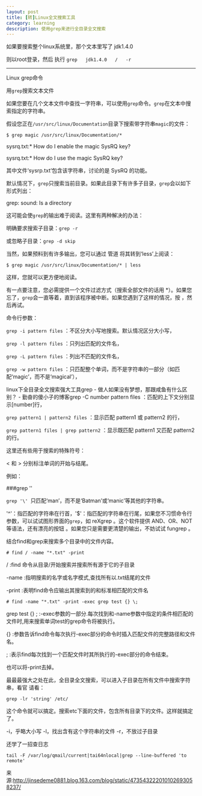 ```yaml
---
layout: post
title: [转]Linux全文搜索工具
category: learning
description: 使用grep来进行全目录全文搜索
---
```


如果要搜索整个linux系统里，那个文本里写了 jdk1.4.0

则以root登录，然后 执行 `grep   jdk1.4.0   /   -r`

-------------------------------------------------------------------------------

Linux grep命令

用`grep`搜索文本文件

如果您要在几个文本文件中查找一字符串，可以使用`grep`命令。`grep`在文本中搜索指定的字符串。

假设您正在`/usr/src/linux/Documentation`目录下搜索带字符串`magic`的文件：

`$ grep magic /usr/src/linux/Documentation/*`

sysrq.txt:* How do I enable the magic SysRQ key?

sysrq.txt:* How do I use the magic SysRQ key?

其中文件‘sysrp.txt’包含该字符串，讨论的是 SysRQ 的功能。

默认情况下，`grep`只搜索当前目录。如果此目录下有许多子目录，`grep`会以如下形式列出：

grep: sound: Is a directory

这可能会使`grep`的输出难于阅读。这里有两种解决的办法：

明确要求搜索子目录：`grep -r`

或忽略子目录：`grep -d skip`

当然，如果预料到有许多输出，您可以通过 管道 将其转到‘less’上阅读：

`$ grep magic /usr/src/linux/Documentation/* | less`

这样，您就可以更方便地阅读。

有一点要注意，您必需提供一个文件过滤方式（搜索全部文件的话用 *）。如果您忘了，`grep`会一直等着，直到该程序被中断。如果您遇到了这样的情况，按 ，然后再试。

命令行参数：

`grep -i pattern files` ：不区分大小写地搜索。默认情况区分大小写，

`grep -l pattern files` ：只列出匹配的文件名，

`grep -L pattern files` ：列出不匹配的文件名，

`grep -w pattern files` ：只匹配整个单词，而不是字符串的一部分（如匹配‘magic’，而不是‘magical’），

linux下全目录全文搜索强大工具grep - 做人如果没有梦想，那跟咸鱼有什么区别？ - 勤奋的傻小子的博客grep -C number pattern files ：匹配的上下文分别显示[number]行，

`grep pattern1 | pattern2 files` ：显示匹配 pattern1 或 pattern2 的行，

`grep pattern1 files | grep pattern2` ：显示既匹配 pattern1 又匹配 pattern2 的行。

这里还有些用于搜索的特殊符号：

\< 和 \> 分别标注单词的开始与结尾。

例如：

###grep '\'

`grep '\' `只匹配‘man’，而不是‘Batman’或‘manic’等其他的字符串。

'^'：指匹配的字符串在行首，'$'：指匹配的字符串在行尾，如果您不习惯命令行参数，可以试试图形界面的`grep`，如 reXgrep 。这个软件提供 AND、OR、NOT 等语法，还有漂亮的按钮 。如果您只是需要更清楚的输出，不妨试试 fungrep 。

结合find和grep来搜索多个目录中的文件内容。

`# find / -name "*.txt" -print`

/ :find 命令从目录/开始搜索并搜索所有源于它的子目录

-name :指明搜索的名字或名字模式,查找所有以.txt结尾的文件

-print :表明find命令应输出其搜索到的和标准相匹配的文件名

`# find -name "*.txt" -print -exec grep test {} \;`

grep test {} \; :-exec参数的一部分.每次找到和-name参数中指定的条件相匹配的文件时,用来搜索单词test的grep命令将被执行。

{} :参数告诉find命令每次执行-exec部分的命令时插入匹配文件的完整路径和文件名。

\; :表示find每次找到一个匹配文件时其所执行的-exec部分的命令结束。

也可以将-print去掉。

最最最强大之处在此，全目录全文搜索，可以进入子目录在所有文件中搜索字符串，看官 请看：

`grep -lr 'string' /etc/`

这个命令就可以搞定。搜索etc下面的文件，包含所有目录下的文件。这样就搞定了。

-i，乎略大小写
-l，找出含有这个字符串的文件
-r，不放过子目录

还学了一招查日志

`tail -F /var/log/qmail/current|tai64nlocal|grep --line-buffered 'to remote'`

来源:http://jinsedeme0881.blog.163.com/blog/static/473543222010102693058237/
